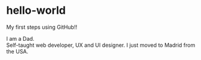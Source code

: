 # hello-world
My first steps using GitHub!!

I am a Dad.  
Self-taught web developer, UX and UI designer. I just moved to Madrid from the USA.
